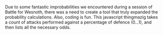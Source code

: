 Due to some fantastic improbabilities we encountered during a session of Battle for Wesnoth, there was a need to create a tool that truly expanded the probability calculations. Also, coding is fun. This javascript thingmazig takes a count of attacks performed against a percentage of defence (0...1), and then lists all the necessary odds.
